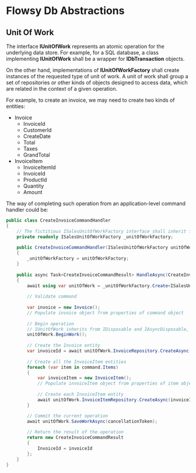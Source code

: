 # Flowsy Db Abstractions

## Unit Of Work

The interface **IUnitOfWork** represents an atomic operation for the underlying data store.
For example, for a SQL database, a class implementing **IUnitOfWork** shall be a wrapper for **IDbTransaction** objects.

On the other hand, implementations of **IUnitOfWorkFactory** shall create instances of the requested type of unit of work.
A unit of work shall group a set of repositories or other kinds of objects designed to access data, which are related in
the context of a given operation.

For example, to create an invoice, we may need to create two kinds of entities:
* Invoice
    * InvoiceId
    * CustomerId
    * CreateDate
    * Total
    * Taxes
    * GrandTotal
* InvoiceItem
    * InvoiceItemId
    * InvoiceId
    * ProductId
    * Quantity
    * Amount

The way of completing such operation from an application-level command handler could be:
```csharp
public class CreateInvoiceCommandHandler
{
    // The fictitious ISalesUnitOfWorkFactory interface shall inherit from IUnitOfWorkFactory and the corresponding implementation shall be provided.
    private readonly ISalesUnitOfWorkFactory _unitOfWorkFactory;
    
    public CreateInvoiceCommandHandler(ISalesUnitOfWorkFactory unitOfWorkFactory)
    {
        _unitOfWorkFactory = unitOfWorkFactory;
    }
    
    public async Task<CreateInvoiceCommandResult> HandleAsync(CreateInvoiceCommand command, CancellationToken cancellationToken)
    {
        await using var unitOfWork = _unitOfWorkFactory.Create<ISalesUnitOfWork>();
        
        // Validate command
        
        var invoice = new Invoice();
        // Populate invoice object from properties of command object
        
        // Begin operation
        // IUnitOfWork inherits from IDisposable and IAsyncDisposable, if any exception is thrown, the current operation shall be rolled back
        unitOfWork.BeginWork();
        
        // Create the Invoice entity
        var invoiceId = await unitOfWork.InvoiceRepository.CreateAsync(invoice, cancellationToken);
        
        // Create all the InvoiceItem entities
        foreach (var item in command.Items)
        {
            var invoiceItem = new InvoiceItem();
            // Populate invoiceItem object from properties of item object
            
            // Create each InvoiceItem entity
            await unitOfWork.InvoiceItemRepository.CreateAsync(invoiceItem, cancellationToken); 
        }

        // Commit the current operation        
        await unitOfWork.SaveWorkAsync(cancellationToken);
        
        // Return the result of the operation
        return new CreateInvoiceCommandResult
        {
            InvoiceId = invoiceId
        };
    }
}
```